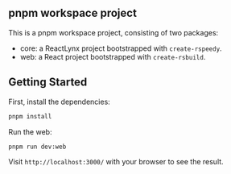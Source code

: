 ## pnpm workspace project

This is a pnpm workspace project, consisting of two packages:

- core: a ReactLynx project bootstrapped with `create-rspeedy`.
- web: a React project bootstrapped with `create-rsbuild`.

## Getting Started

First, install the dependencies:

```bash
pnpm install
```

Run the web:

```bash
pnpm run dev:web
```

Visit `http://localhost:3000/` with your browser to see the result.
